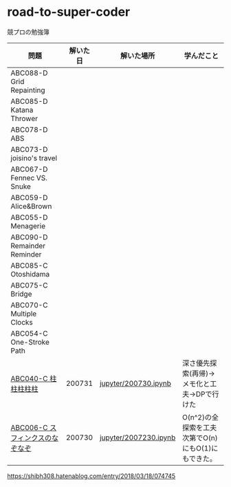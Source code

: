# road-to-super-coder
競プロの勉強簿


| 問題 | 解いた日 | 解いた場所 | 学んだこと |
|----|----|----|----|
|ABC088-D Grid Repainting | | | |
|ABC085-D Katana Thrower | | | |
|ABC078-D ABS | | | |
|ABC073-D joisino's travel | | | |
|ABC067-D Fennec VS. Snuke | | | |
|ABC059-D Alice&Brown | | | |
|ABC055-D Menagerie | | | |
|ABC090-D Remainder Reminder | | | |
|ABC085-C Otoshidama | | | |
|ABC075-C Bridge | | | |
|ABC070-C Multiple Clocks | | | |
|ABC054-C One-Stroke Path | | | |
|[ABC040-C 柱柱柱柱柱](https://atcoder.jp/contests/abc040/tasks/abc040_c) | 200731 | [jupyter/200730.ipynb](https://github.com/kudojp/road-to-super-coder/blob/master/jupyters/200729.ipynb) | 深さ優先探索(再帰)→メモ化と工夫→DPで行けた|
|[ABC006-C スフィンクスのなぞなぞ](https://beta.atcoder.jp/contests/abc006/tasks/abc006_3) | 200730 | [jupyter/2007230.ipynb](https://github.com/kudojp/road-to-super-coder/blob/master/jupyters/200729.ipynb) | O(n^2)の全探索を工夫次第でO(n)にもO(1)にもできた。 |

https://shibh308.hatenablog.com/entry/2018/03/18/074745
